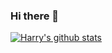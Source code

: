 ### Hi there 👋

[![Harry's github stats](https://github-readme-stats.vercel.app/api?username=ha6000&theme=radical)](https://github.com/anuraghazra/github-readme-stats)

<!--
**ha6000/ha6000** is a ✨ _special_ ✨ repository because its `README.md` (this file) appears on your GitHub profile.

Here are some ideas to get you started:

- 🔭 I’m currently working on ...
- 🌱 I’m currently learning ...
- 👯 I’m looking to collaborate on ...
- 🤔 I’m looking for help with ...
- 💬 Ask me about ...
- 📫 How to reach me: ...
- 😄 Pronouns: ...
- ⚡ Fun fact: ...
-->
